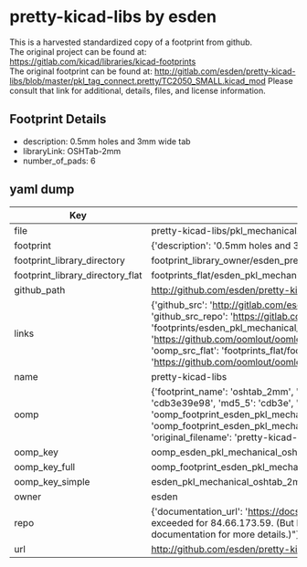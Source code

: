 # pretty-kicad-libs by esden  
This is a harvested standardized copy of a footprint from github.  
The original project can be found at:  
https://gitlab.com/kicad/libraries/kicad-footprints  
The original footprint can be found at:
http://gitlab.com/esden/pretty-kicad-libs/blob/master/pkl_tag_connect.pretty/TC2050_SMALL.kicad_mod
Please consult that link for additional, details, files, and license information.  
## Footprint Details
* description: 0.5mm holes and 3mm wide tab  
* libraryLink: OSHTab-2mm  
* number_of_pads: 6  
## yaml dump  
| Key | Value |  
| --- | --- |  
| file | pretty-kicad-libs/pkl_mechanical.pretty/OSHTab-2mm.kicad_mod |  
| footprint | {'description': '0.5mm holes and 3mm wide tab', 'libraryLink': 'OSHTab-2mm', 'number_of_pads': 6} |  
| footprint_library_directory | footprint_library_owner/esden_pretty-kicad-libs |  
| footprint_library_directory_flat | footprints_flat/esden_pkl_mechanical_oshtab_2mm/working |  
| github_path | http://github.com/esden/pretty-kicad-libs/blob/master/pkl_mechanical.pretty/OSHTab-2mm.kicad_mod |  
| links | {'github_src': 'http://gitlab.com/esden/pretty-kicad-libs/blob/master/pkl_tag_connect.pretty/TC2050_SMALL.kicad_mod', 'github_src_repo': 'https://gitlab.com/kicad/libraries/kicad-footprints', 'oomp_bot': 'footprints/esden_pkl_mechanical_oshtab_2mm/working', 'oomp_bot_github': 'https://github.com/oomlout/oomlout_oomp_footprint_bot/tree/main/footprints/esden_pkl_mechanical_oshtab_2mm/working', 'oomp_src_flat': 'footprints_flat/footprints_flat/esden_pkl_mechanical_oshtab_2mm/working', 'oomp_src_flat_github': 'https://github.com/oomlout/oomlout_oomp_footprint_src/tree/main/footprints_flat/esden_pkl_mechanical_oshtab_2mm/working'} |  
| name | pretty-kicad-libs |  
| oomp | {'footprint_name': 'oshtab_2mm', 'library_name': 'pkl_mechanical', 'md5': 'cdb3e39e980d3bead090aac7c3eb6678', 'md5_10': 'cdb3e39e98', 'md5_5': 'cdb3e', 'md5_6': 'cdb3e3', 'oomp_key': 'oomp_esden_pkl_mechanical_oshtab_2mm', 'oomp_key_extra': 'oomp_footprint_esden_pkl_mechanical_oshtab_2mm', 'oomp_key_full': 'oomp_footprint_esden_pkl_mechanical_oshtab_2mm_cdb3e3', 'oomp_key_simple': 'esden_pkl_mechanical_oshtab_2mm', 'original_filename': 'pretty-kicad-libs/pkl_mechanical.pretty/OSHTab-2mm.kicad_mod', 'owner_name': 'esden'} |  
| oomp_key | oomp_esden_pkl_mechanical_oshtab_2mm |  
| oomp_key_full | oomp_footprint_esden_pkl_mechanical_oshtab_2mm |  
| oomp_key_simple | esden_pkl_mechanical_oshtab_2mm |  
| owner | esden |  
| repo | {'documentation_url': 'https://docs.github.com/rest/overview/resources-in-the-rest-api#rate-limiting', 'message': "API rate limit exceeded for 84.66.173.59. (But here's the good news: Authenticated requests get a higher rate limit. Check out the documentation for more details.)"} |  
| url | http://github.com/esden/pretty-kicad-libs |  

